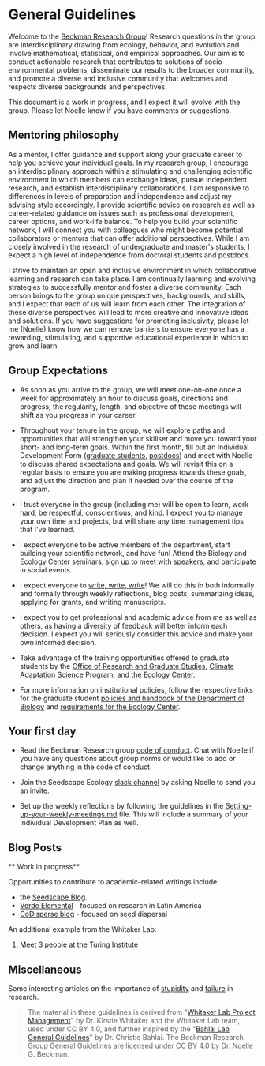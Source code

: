 # General Guidelines
Welcome to the [Beckman Research Group](www.noellebeckman.com)! Research questions in the group are interdisciplinary drawing from ecology, behavior, and evolution and involve mathematical, statistical, and empirical approaches. Our aim is to conduct actionable research that contributes to solutions of socio-environmental problems, disseminate our results to the broader community, and promote a diverse and inclusive community that welcomes and respects diverse backgrounds and perspectives.

This document is a work in progress, and I expect it will evolve with the group. Please let Noelle know if you have comments or suggestions.


## Mentoring philosophy  

As a mentor, I offer guidance and support along your graduate career to help you achieve your individual goals. In my research group, I encourage an interdisciplinary approach within a stimulating and challenging scientific environment in which members can exchange ideas, pursue independent research, and establish interdisciplinary collaborations. I am responsive to differences in levels of preparation and independence and adjust my advising style accordingly. I provide scientific advice on research as well as career-related guidance on issues such as professional development, career options, and work-life balance.  To help you build your scientific network, I will connect you with colleagues who might become potential collaborators or mentors that can offer additional perspectives. While I am closely involved in the research of undergraduate and master's students, I expect a high level of independence from doctoral students and postdocs. 

I strive to maintain an open and inclusive environment in which collaborative learning and research can take place. I am continually learning and evolving strategies to successfully mentor and foster a diverse community. Each person brings to the group unique perspectives, backgrounds, and skills, and I expect that each of us will learn from each other. The integration of these diverse perspectives will lead to more creative and innovative ideas and solutions. If you have suggestions for promoting inclusivity, please let me (Noelle) know how we can remove barriers to ensure everyone has a rewarding, stimulating, and supportive educational experience in which to grow and learn.

## Group Expectations

* As soon as you arrive to the group, we will meet one-on-one once a week for approximately an hour to discuss goals, directions and progress; the regularity, length, and objective of these meetings will shift as you progress in your career. 

* Throughout your tenure in the group, we will explore paths and opportunities that will strengthen your skillset and move you toward your short- and long-term goals. Within the first month, fill out an Individual Development Form ([graduate students](https://www.unl.edu/gradstudies/current/development/idp), [postdocs](https://postdoc.unl.edu/current/idp_review/)) and meet with Noelle to discuss shared expectations and goals. We will revisit this on a regular basis to ensure you are making progress towards these goals, and adjust the direction and plan if needed over the course of the program. 

* I trust everyone in the group (including me) will be open to learn, work hard, be respectful, conscientious, and kind. I expect you to manage your own time and projects, but will share any time management tips that I've learned.

* I expect everyone to be active members of the department, start building your scientific network, and have fun! Attend the Biology and Ecology Center seminars, sign up to meet with speakers, and participate in social events.

* I expect everyone to [write, write, write](http://www.simonqueenborough.info/assets/pubs/bes-bulletin/2012-BESbulletin-writing.pdf)! We will do this in both informally and formally through weekly reflections, blog posts, summarizing ideas, applying for grants, and writing manuscripts.

* I expect you to get professional and academic advice from me as well as others, as having a diversity of feedback will better inform each decision. I expect you will seriously consider this advice and make your own informed decision.

* Take advantage of the training opportunities offered to graduate students by the [Office of Research and Graduate Studies](http://rgs.usu.edu/grts/), [Climate Adaptation Science Program](https://climateadaptation.usu.edu), and the [Ecology Center](http://ecology.usu.edu).

* For more information on institutional policies, follow the respective links for the graduate student [policies and handbook of the Department of Biology](https://biology.usu.edu/education/graduate-program/prospective_students) and [requirements for the Ecology Center](http://ecology.usu.edu/for_students/index).


## Your first day

* Read the Beckman Research group [code of conduct](https://github.com/SeedscapeEcology/Policies/blob/master/Code_of_Conduct.md). Chat with Noelle if you have any questions about group norms or would like to add or change anything in the code of conduct. 

* Join the Seedscape Ecology [slack channel](https://seedscapeecology.slack.com) by asking Noelle to send you an invite.

* Set up the weekly reflections by following the guidelines in the [Setting-up-your-weekly-meetings.md]() file. This will include a summary of your Individual Development Plan as well.


## Blog Posts

** Work in progress**

Opportunities to contribute to academic-related writings include:
* the [Seedscape Blog](https://seedscapeblog.wordpress.com/).
* [Verde Elemental](http://verde-elemental.org/) - focused on research in Latin America
* [CoDisperse blog](http://codisperse.weebly.com/blog) - focused on seed dispersal


An additional example from the Whitaker Lab:
1. [Meet 3 people at the Turing Institute](https://github.com/WhitakerLab/Onboarding/blob/master/BLOGGING_EXERCISES/01-MeetThreePeople.md)


## Miscellaneous
Some interesting articles on the importance of [stupidity](http://jcs.biologists.org/content/121/11/1771) and  [failure](http://www.southernfriedscience.com/the-need-to-fail/) in research.


> The material in these guidelines is derived from "[Whitaker Lab Project Management](https://github.com/WhitakerLab/WhitakerLabProjectManagement)" by Dr. Kirstie Whitaker and the Whitaker Lab team, used under CC BY 4.0, and further inspired by the "[Bahlai Lab General Guidelines](https://github.com/BahlaiLab/Policies/blob/master/general_guidelines.md)" by Dr. Christie Bahlai. The Beckman Research Group General Guidelines are licensed under CC BY 4.0 by Dr. Noelle G. Beckman.
